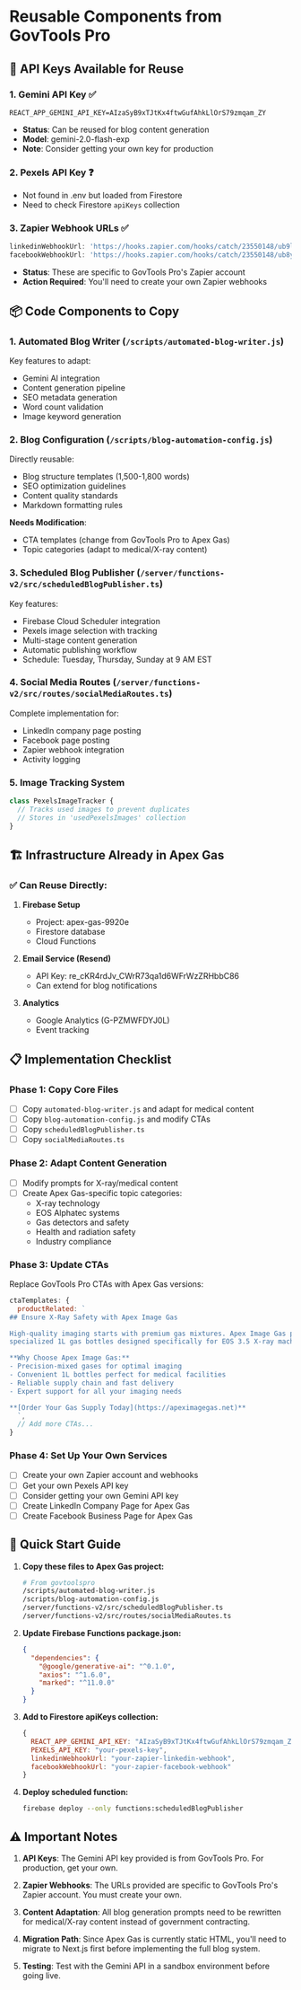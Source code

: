 # Reusable Components from GovTools Pro

## 🔑 API Keys Available for Reuse

### 1. **Gemini API Key** ✅
```
REACT_APP_GEMINI_API_KEY=AIzaSyB9xTJtKx4ftwGufAhkLlOrS79zmqam_ZY
```
- **Status**: Can be reused for blog content generation
- **Model**: gemini-2.0-flash-exp
- **Note**: Consider getting your own key for production

### 2. **Pexels API Key** ❓
- Not found in .env but loaded from Firestore
- Need to check Firestore `apiKeys` collection

### 3. **Zapier Webhook URLs** ✅
```javascript
linkedinWebhookUrl: 'https://hooks.zapier.com/hooks/catch/23550148/ub9ltk5/'
facebookWebhookUrl: 'https://hooks.zapier.com/hooks/catch/23550148/ub8y2je/'
```
- **Status**: These are specific to GovTools Pro's Zapier account
- **Action Required**: You'll need to create your own Zapier webhooks

## 📦 Code Components to Copy

### 1. **Automated Blog Writer** (`/scripts/automated-blog-writer.js`)
Key features to adapt:
- Gemini AI integration
- Content generation pipeline
- SEO metadata generation
- Word count validation
- Image keyword generation

### 2. **Blog Configuration** (`/scripts/blog-automation-config.js`)
Directly reusable:
- Blog structure templates (1,500-1,800 words)
- SEO optimization guidelines
- Content quality standards
- Markdown formatting rules

**Needs Modification**:
- CTA templates (change from GovTools Pro to Apex Gas)
- Topic categories (adapt to medical/X-ray content)

### 3. **Scheduled Blog Publisher** (`/server/functions-v2/src/scheduledBlogPublisher.ts`)
Key features:
- Firebase Cloud Scheduler integration
- Pexels image selection with tracking
- Multi-stage content generation
- Automatic publishing workflow
- Schedule: Tuesday, Thursday, Sunday at 9 AM EST

### 4. **Social Media Routes** (`/server/functions-v2/src/routes/socialMediaRoutes.ts`)
Complete implementation for:
- LinkedIn company page posting
- Facebook page posting
- Zapier webhook integration
- Activity logging

### 5. **Image Tracking System**
```javascript
class PexelsImageTracker {
  // Tracks used images to prevent duplicates
  // Stores in 'usedPexelsImages' collection
}
```

## 🏗️ Infrastructure Already in Apex Gas

### ✅ Can Reuse Directly:
1. **Firebase Setup**
   - Project: apex-gas-9920e
   - Firestore database
   - Cloud Functions

2. **Email Service (Resend)**
   - API Key: re_cKR4rdJv_CWrR73qa1d6WFrWzZRHbbC86
   - Can extend for blog notifications

3. **Analytics**
   - Google Analytics (G-PZMWFDYJ0L)
   - Event tracking

## 📋 Implementation Checklist

### Phase 1: Copy Core Files
- [ ] Copy `automated-blog-writer.js` and adapt for medical content
- [ ] Copy `blog-automation-config.js` and modify CTAs
- [ ] Copy `scheduledBlogPublisher.ts` 
- [ ] Copy `socialMediaRoutes.ts`

### Phase 2: Adapt Content Generation
- [ ] Modify prompts for X-ray/medical content
- [ ] Create Apex Gas-specific topic categories:
  - X-ray technology
  - EOS Alphatec systems
  - Gas detectors and safety
  - Health and radiation safety
  - Industry compliance

### Phase 3: Update CTAs
Replace GovTools Pro CTAs with Apex Gas versions:
```javascript
ctaTemplates: {
  productRelated: `
## Ensure X-Ray Safety with Apex Image Gas

High-quality imaging starts with premium gas mixtures. Apex Image Gas provides 
specialized 1L gas bottles designed specifically for EOS 3.5 X-ray machines.

**Why Choose Apex Image Gas:**
- Precision-mixed gases for optimal imaging
- Convenient 1L bottles perfect for medical facilities
- Reliable supply chain and fast delivery
- Expert support for all your imaging needs

**[Order Your Gas Supply Today](https://apeximagegas.net)**
  `,
  // Add more CTAs...
}
```

### Phase 4: Set Up Your Own Services
- [ ] Create your own Zapier account and webhooks
- [ ] Get your own Pexels API key
- [ ] Consider getting your own Gemini API key
- [ ] Create LinkedIn Company Page for Apex Gas
- [ ] Create Facebook Business Page for Apex Gas

## 🚀 Quick Start Guide

1. **Copy these files to Apex Gas project:**
   ```bash
   # From govtoolspro
   /scripts/automated-blog-writer.js
   /scripts/blog-automation-config.js
   /server/functions-v2/src/scheduledBlogPublisher.ts
   /server/functions-v2/src/routes/socialMediaRoutes.ts
   ```

2. **Update Firebase Functions package.json:**
   ```json
   {
     "dependencies": {
       "@google/generative-ai": "^0.1.0",
       "axios": "^1.6.0",
       "marked": "^11.0.0"
     }
   }
   ```

3. **Add to Firestore apiKeys collection:**
   ```javascript
   {
     REACT_APP_GEMINI_API_KEY: "AIzaSyB9xTJtKx4ftwGufAhkLlOrS79zmqam_ZY",
     PEXELS_API_KEY: "your-pexels-key",
     linkedinWebhookUrl: "your-zapier-linkedin-webhook",
     facebookWebhookUrl: "your-zapier-facebook-webhook"
   }
   ```

4. **Deploy scheduled function:**
   ```bash
   firebase deploy --only functions:scheduledBlogPublisher
   ```

## ⚠️ Important Notes

1. **API Keys**: The Gemini API key provided is from GovTools Pro. For production, get your own.

2. **Zapier Webhooks**: The URLs provided are specific to GovTools Pro's Zapier account. You must create your own.

3. **Content Adaptation**: All blog generation prompts need to be rewritten for medical/X-ray content instead of government contracting.

4. **Migration Path**: Since Apex Gas is currently static HTML, you'll need to migrate to Next.js first before implementing the full blog system.

5. **Testing**: Test with the Gemini API in a sandbox environment before going live.